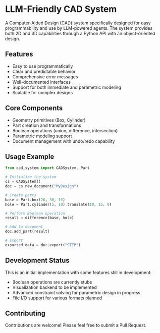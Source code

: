 # LLM-Friendly CAD System

A Computer-Aided Design (CAD) system specifically designed for easy programmability and use by LLM-powered agents. The system provides both 2D and 3D capabilities through a Python API with an object-oriented design.

## Features

- Easy to use programmatically
- Clear and predictable behavior
- Comprehensive error messages
- Well-documented interfaces
- Support for both immediate and parametric modeling
- Scalable for complex designs

## Core Components

- Geometry primitives (Box, Cylinder)
- Part creation and transformations
- Boolean operations (union, difference, intersection)
- Parametric modeling support
- Document management with undo/redo capability

## Usage Example

```python
from cad_system import CADSystem, Part

# Initialize the system
cs = CADSystem()
doc = cs.new_document("MyDesign")

# Create parts
base = Part.box(20, 30, 10)
hole = Part.cylinder(5, 10).translate(10, 15, 0)

# Perform Boolean operation
result = difference(base, hole)

# Add to document
doc.add_part(result)

# Export
exported_data = doc.export("STEP")
```

## Development Status

This is an initial implementation with some features still in development:

- Boolean operations are currently stubs
- Visualization backend to be implemented
- Advanced constraint solving for parametric design in progress
- File I/O support for various formats planned

## Contributing

Contributions are welcome! Please feel free to submit a Pull Request.
